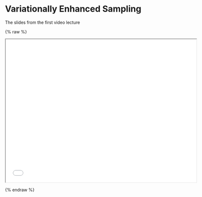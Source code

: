 # Variationally Enhanced Sampling 

The slides from the first video lecture

{% raw %}
<p align="center"><iframe width="630" height="472" src="PLUMED-Masterclass-22-11-July4-2022.pdf" allowfullscreen></iframe></p>
{% endraw %}
